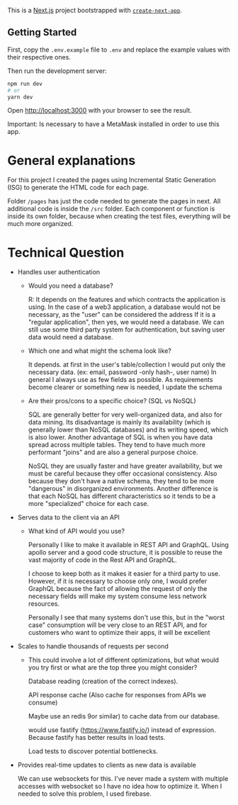 This is a [Next.js](https://nextjs.org/) project bootstrapped with [`create-next-app`](https://github.com/vercel/next.js/tree/canary/packages/create-next-app).

## Getting Started

First, copy the `.env.example` file to `.env` and replace the example values ​​with their respective ones.

Then run the development server:

```bash
npm run dev
# or
yarn dev
```

Open [http://localhost:3000](http://localhost:3000) with your browser to see the result.

Important: Is necessary to have a MetaMask installed in order to use this app.

# General explanations

For this project I created the pages using Incremental Static Generation (ISG) to generate the HTML code for each page.

Folder `/pages` has just the code needed to generate the pages in next. All additional code is inside the `/src` folder. Each component or function is inside its own folder, because when creating the test files, everything will be much more organized.

# Technical Question

- Handles user authentication

  - Would you need a database?

    R: It depends on the features and which contracts the application is using. In the case of a web3 application, a database would not be necessary, as the "user" can be considered the address
    If it is a "regular application", then yes, we would need a database. We can still use some third party system for authentication, but saving user data would need a database.

  - Which one and what might the schema look like?

    It depends. at first in the user's table/collection I would put only the necessary data. (ex: email, password -only hash-, user name)
    In general I always use as few fields as possible. As requirements become clearer or something new is needed, I update the schema

  - Are their pros/cons to a specific choice? (SQL vs NoSQL)

    SQL are generally better for very well-organized data, and also for data mining. Its disadvantage is mainly its availability (which is generally lower than NoSQL databases) and its writing speed, which is also lower.
    Another advantage of SQL is when you have data spread across multiple tables. They tend to have much more performant "joins" and are also a general purpose choice.

    NoSQL they are usually faster and have greater availability, but we must be careful because they offer occasional consistency.
    Also because they don't have a native schema, they tend to be more "dangerous" in disorganized environments.
    Another difference is that each NoSQL has different characteristics so it tends to be a more "specialized" choice for each case.

- Serves data to the client via an API

  - What kind of API would you use?

    Personally I like to make it available in REST API and GraphQL.
    Using apollo server and a good code structure, it is possible to reuse the vast majority of code in the Rest API and GraphQL.

    I choose to keep both as it makes it easier for a third party to use. However, if it is necessary to choose only one, I would prefer GraphQL because the fact of allowing the request of only the necessary fields will make my system consume less network resources.

    Personally I see that many systems don't use this, but in the "worst case" consumption will be very close to an REST API, and for customers who want to optimize their apps, it will be excellent

- Scales to handle thousands of requests per second

  - This could involve a lot of different optimizations, but what would you try first or what are the top three you might consider?

    Database reading (creation of the correct indexes).

    API response cache (Also cache for responses from APIs we consume)

    Maybe use an redis 9or similar) to cache data from our database.

    would use fastify (https://www.fastify.io/) instead of expression. Because fastify has better results in load tests.

    Load tests to discover potential bottlenecks.

- Provides real-time updates to clients as new data is available

  We can use websockets for this. I've never made a system with multiple accesses with websocket so I have no idea how to optimize it.
  When I needed to solve this problem, I used firebase.

